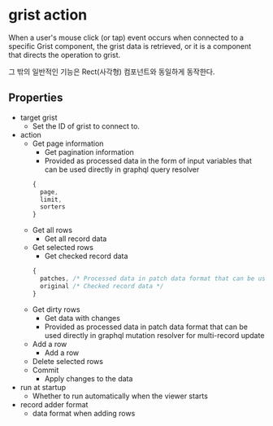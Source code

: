 # grist action

When a user's mouse click (or tap) event occurs when connected to a specific Grist component, the grist data is retrieved, or it is a component that directs the operation to grist.

그 밖의 일반적인 기능은 Rect(사각형) 컴포넌트와 동일하게 동작한다.

## Properties

- target grist
  - Set the ID of grist to connect to.
- action
  - Get page information
    - Get pagination information
    - Provided as processed data in the form of input variables that can be used directly in graphql query resolver
    ```js
    {
      page,
      limit,
      sorters
    }
    ```
  - Get all rows
    - Get all record data
  - Get selected rows
    - Get checked record data
    ```ts
    {
      patches, /* Processed data in patch data format that can be used directly in the graphql mutation resolver for multiple record updates. */
      original /* Checked record data */
    }
    ```
  - Get dirty rows
    - Get data with changes
    - Provided as processed data in patch data format that can be used directly in graphql mutation resolver for multi-record update
  - Add a row
    - Add a row
  - Delete selected rows
  - Commit
    - Apply changes to the data
- run at startup
  - Whether to run automatically when the viewer starts
- record adder format
  - data format when adding rows
